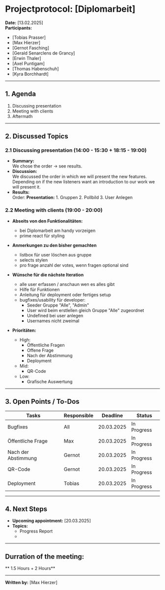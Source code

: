 # Projectprotocol: **[Diplomarbeit]**

**Date:** [13.02.2025]  
**Participants:**  
- [Tobias Prasser]  
- [Max Hierzer]  
- [Gernot Fasching]  
- [Gerald Senarclens de Grancy]  
- [Erwin Thaler]  
- [Axel Puntigam]  
- [Thomas Habenschuh]  
- [Kyra Borchhardt]  

---

## 1. Agenda
1. Discussing presentation
2. Meeting with clients
3. Aftermath

---

## 2. Discussed Topics
### 2.1 Discussing presentation (14:00 - 15:30 + 18:15 - 19:00)
- **Summary:**  
  We chose the order -> see results.
- **Discussion:**  
  We discussed the order in which we will present the new features. Depending on if the new listeners want an introduction to our work we will present it.
- **Results:**  
  Order:
    **Presentation:**
      1. Gruppen
      2. Pollbild
      3. User Anlegen

### 2.2 Meeting with clients (19:00 - 20:00)
- **Abseits von den Funktionalitäten:**
  - bei Diplomarbeit am handy vorzeigen
  - prime react für styling

- **Anmerkungen zu den bisher gemachten**
  - listbox für user löschen aus gruppe
  - selects stylen
  - pro frage anzahl der votes, wenn fragen optional sind

- **Wünsche für die nächste Iteration**  
  - alle user erfassen / anschaun wen es alles gibt
  - Hilfe für Funktionen
  - Anleitung für deployment oder fertiges setup
  - bugfixes/usability für developer:
    - Seeder Gruppe "Alle", "Admin"
    - User wird beim erstlellen gleich Gruppe "Alle" zugeordnet
    - Undefined bei user anlegen
    - Usernames nicht zweimal

- **Prioritäten:**  
  - High:
    - Öffentliche Fragen
    - Offene Frage
    - Nach der Abstimmung
    - Deployment
  - Mid:
    - QR-Code
  - Low: 
    - Grafische Auswertung

---

## 3. Open Points / To-Dos
| Tasks               | Responsible    | Deadline       | Status       |
|---------------------|----------------|----------------|--------------|
| Bugfixes            | All            | 20.03.2025     | In Progress  |
| Öffentliche Frage   | Max            | 20.03.2025     | In Progress  |
| Nach der Abstimmung | Gernot         | 20.03.2025     | In Progress  |
| QR-Code             | Gernot         | 20.03.2025     | In Progress  |
| Deployment          | Tobias         | 20.03.2025     | In Progress  |


---

## 4. Next Steps
- **Upcoming appointment:** [20.03.2025]  
- **Topics:**  
  - Progress Report
  - 

---

## Durration of the meeting:
 ** 1.5 Hours + 2 Hours**

---

**Written by:** [Max Hierzer]
